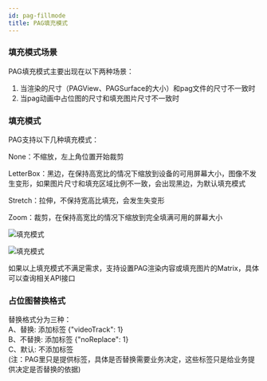 ```yaml
---
id: pag-fillmode
title: PAG填充模式
---
```


### 填充模式场景
PAG填充模式主要出现在以下两种场景：
1. 当渲染的尺寸（PAGView、PAGSurface的大小）和pag文件的尺寸不一致时
2. 当pag动画中占位图的尺寸和填充图片尺寸不一致时

### 填充模式
PAG支持以下几种填充模式：

None：不缩放，左上角位置开始裁剪

LetterBox：黑边，在保持高宽比的情况下缩放到设备的可用屏幕大小，图像不发生变形，如果图片尺寸和填充区域比例不一致，会出现黑边，为默认填充模式

Stretch：拉伸，不保持宽高比填充，会发生失变形

Zoom：裁剪，在保持高宽比的情况下缩放到完全填满可用的屏幕大小

![填充模式](/img/docs/pag_fillmode.jpeg)

![填充模式](/img/docs/image_fill_setting.jpg)

如果以上填充模式不满足需求，支持设置PAG渲染内容或填充图片的Matrix，具体可以查询相关API接口

### 占位图替换格式
替换格式分为三种：</br>
A、替换: 添加标签 {"videoTrack": 1} </br>
B、不替换: 添加标签 {"noReplace": 1}</br>
C、默认: 不添加标签</br>
(注：PAG里只是提供标签，具体是否替换需要业务决定，这些标签只是给业务提供决定是否替换的依据)